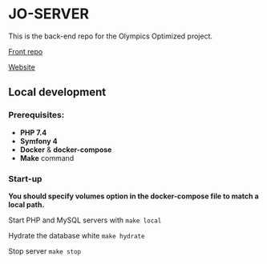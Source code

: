 # JO-SERVER

This is the back-end repo for the Olympics Optimized project.

[Front repo](https://github.com/ArcanumLibella/parici)

[Website](https://olympics-optimized.netlify.com/)

## Local development

### Prerequisites:
  - **PHP 7.4**
  - **Symfony 4** 
  - **Docker** & **docker-compose**
  - **Make** command

### Start-up

**You should specify volumes option in the docker-compose file to match a local path.**

Start PHP and MySQL servers with `make local`

Hydrate the database white `make hydrate`

Stop server `make stop`

